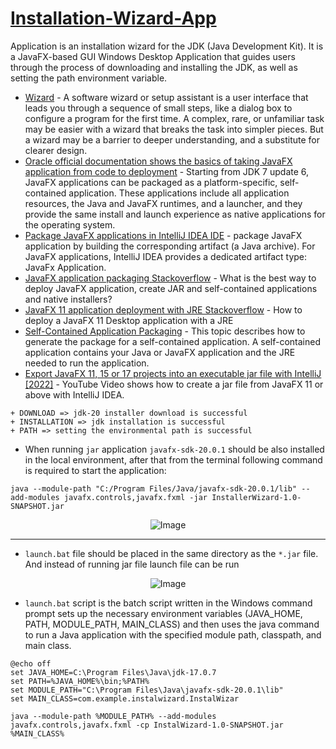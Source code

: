# [Installation-Wizard-App](https://github.com/af4092/Installation-Wizard-App/tree/main)
Application is an installation wizard for the JDK (Java Development Kit). It is a JavaFX-based GUI Windows Desktop Application that guides users through the process of downloading and installing the JDK, as well as setting the path environment variable.

- [Wizard](https://en.wikipedia.org/wiki/Wizard_(software)) - A software wizard or setup assistant is a user interface that leads you through a sequence of small steps, like a dialog box to configure a program for the first time. A complex, rare, or unfamiliar task may be easier with a wizard that breaks the task into simpler pieces. But a wizard may be a barrier to deeper understanding, and a substitute for clearer design.
- [Oracle official documentation shows the basics of taking JavaFX application from code to deployment](https://docs.oracle.com/javafx/2/deployment/deploy_quick_start.htm) - Starting from JDK 7 update 6, JavaFX applications can be packaged as a platform-specific, self-contained application. These applications include all application resources, the Java and JavaFX runtimes, and a launcher, and they provide the same install and launch experience as native applications for the operating system.
- [Package JavaFX applications in IntelliJ IDEA IDE](https://www.jetbrains.com/help/idea/packaging-javafx-applications.html) - package JavaFX application by building the corresponding artifact (a Java archive). For JavaFX applications, IntelliJ IDEA provides a dedicated artifact type: JavaFx Application.
- [JavaFX application packaging Stackoverflow](https://stackoverflow.com/questions/30145772/what-is-the-best-way-to-deploy-javafx-application-create-jar-and-self-contained/30162808#30162808) - What is the best way to deploy JavaFX application, create JAR and self-contained applications and native installers?
- [JavaFX 11 application deployment with JRE Stackoverflow](https://stackoverflow.com/questions/53453212/how-to-deploy-a-javafx-11-desktop-application-with-a-jre) - How to deploy a JavaFX 11 Desktop application with a JRE
- [Self-Contained Application Packaging](https://docs.oracle.com/javase/8/docs/technotes/guides/deploy/self-contained-packaging.html#BCGIBBCI) - This topic describes how to generate the package for a self-contained application. A self-contained application contains your Java or JavaFX application and the JRE needed to run the application.
- [Export JavaFX 11, 15 or 17 projects into an executable jar file with IntelliJ [2022]](https://youtu.be/F8ahBtXkQzU) - YouTube Video shows how to create a jar file from JavaFX 11 or above with IntelliJ IDEA.
```
+ DOWNLOAD => jdk-20 installer download is successful
+ INSTALLATION => jdk installation is successful
+ PATH => setting the environmental path is successful
```
- When running `jar` application `javafx-sdk-20.0.1` should be also installed in the local environment, after that from the terminal following command is required to start the application:
```
java --module-path "C:/Program Files/Java/javafx-sdk-20.0.1/lib" --add-modules javafx.controls,javafx.fxml -jar InstallerWizard-1.0-SNAPSHOT.jar
```

<p align="center">
  <img src="https://github.com/af4092/Installation-Wizard-App/assets/24220136/52ff325d-426d-4f49-85a9-32f7dcedcad9" alt="Image">
</p>

----------------------------

- `launch.bat` file should be placed in the same directory as the `*.jar` file. And instead of running jar file launch file can be run

<p align="center">
  <img src="https://github.com/af4092/Installation-Wizard-App/assets/24220136/42cfd247-b6f5-4991-a1b1-b286d325e72d" alt="Image">
</p>

- `launch.bat` script is the  batch script written in the Windows command prompt  sets up the necessary environment variables (JAVA_HOME, PATH, MODULE_PATH, MAIN_CLASS) and then uses the java command to run a Java application with the specified module path, classpath, and main class.
```
@echo off
set JAVA_HOME=C:\Program Files\Java\jdk-17.0.7
set PATH=%JAVA_HOME%\bin;%PATH%
set MODULE_PATH="C:\Program Files\Java\javafx-sdk-20.0.1\lib"
set MAIN_CLASS=com.example.instalwizard.InstalWizar

java --module-path %MODULE_PATH% --add-modules javafx.controls,javafx.fxml -cp InstalWizard-1.0-SNAPSHOT.jar %MAIN_CLASS%
```
